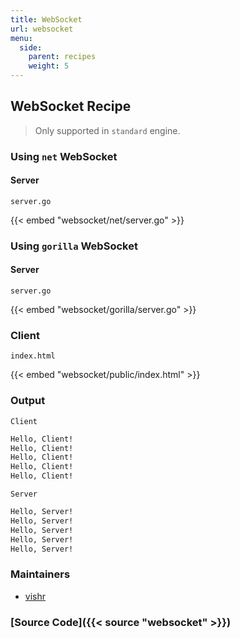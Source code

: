 ```yaml
---
title: WebSocket
url: websocket
menu:
  side:
    parent: recipes
    weight: 5
---
```


## WebSocket Recipe

> Only supported in `standard` engine.

### Using `net` WebSocket

#### Server

`server.go`

{{< embed "websocket/net/server.go" >}}

### Using `gorilla` WebSocket

#### Server

`server.go`

{{< embed "websocket/gorilla/server.go" >}}

### Client

`index.html`

{{< embed "websocket/public/index.html" >}}

### Output

`Client`

```sh
Hello, Client!
Hello, Client!
Hello, Client!
Hello, Client!
Hello, Client!
```

`Server`

```sh
Hello, Server!
Hello, Server!
Hello, Server!
Hello, Server!
Hello, Server!
```

### Maintainers

- [vishr](https://github.com/vishr)

### [Source Code]({{< source "websocket" >}})
